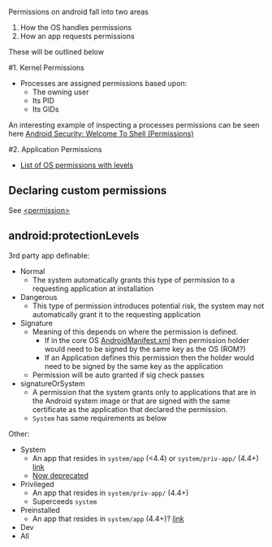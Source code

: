 Permissions on android fall into two areas

1. How the OS handles permissions
2. How an app requests permissions

These will be outlined below

#1. Kernel Permissions

- Processes are assigned permissions based upon:
  - The owning user
  - Its PID
  - Its GIDs
  
An interesting example of inspecting a processes permissions can be seen here [Android Security: Welcome To Shell (Permissions)](http://doridori.github.io/Android-Security-welcome-to-shell/)

#2. Application Permissions

- [List of OS permissions with levels](https://github.com/android/platform_frameworks_base/blob/master/core/res/AndroidManifest.xml) 

## Declaring custom permissions

See [\<permission\>](https://developer.android.com/guide/topics/manifest/permission-element.html)

## android:protectionLevels

3rd party app definable:

- Normal
  - The system automatically grants this type of permission to a requesting application at installation
- Dangerous
  - This type of permission introduces potential risk, the system may not automatically grant it to the requesting application 
- Signature
  - Meaning of this depends on where the permission is defined. 
    - If in the core OS [AndroidManifest.xml](https://github.com/android/platform_frameworks_base/blob/master/core/res/AndroidManifest.xml) then permission holder would need to be signed by the same key as the OS (ROM?) 
    - If an Application defines this permission then the holder would need to be signed by the same key as the application
  - Permission will be auto granted if sig check passes 
- signatureOrSystem 
  - A permission that the system grants only to applications that are in the Android system image or that are signed with the same certificate as the application that declared the permission.  
  - `System` has same requirements as below 
  
Other:

- System
  - An app that resides in `system/app` (<4.4) or `system/priv-app/` (4.4+) [link](http://stackoverflow.com/a/20104400/236743) 
  - [Now deprecated](https://developer.android.com/reference/android/content/pm/PermissionInfo.html#PROTECTION_FLAG_SYSTEM) 
- Privileged
  - An app that resides in `system/priv-app/` (4.4+)  
  - Superceeds `system`
- Preinstalled 
  - An app that resides in `system/app` (4.4+)? [link](http://stackoverflow.com/questions/33481730/difference-between-preinstalled-and-privileged-protection-level)
- Dev
- All
